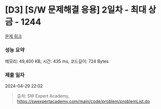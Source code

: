 # [D3] [S/W 문제해결 응용] 2일차 - 최대 상금 - 1244 

[문제 링크](https://swexpertacademy.com/main/code/problem/problemDetail.do?contestProbId=AV15Khn6AN0CFAYD) 

### 성능 요약

메모리: 49,400 KB, 시간: 435 ms, 코드길이: 724 Bytes

### 제출 일자

2024-04-29 22:02



> 출처: SW Expert Academy, https://swexpertacademy.com/main/code/problem/problemList.do